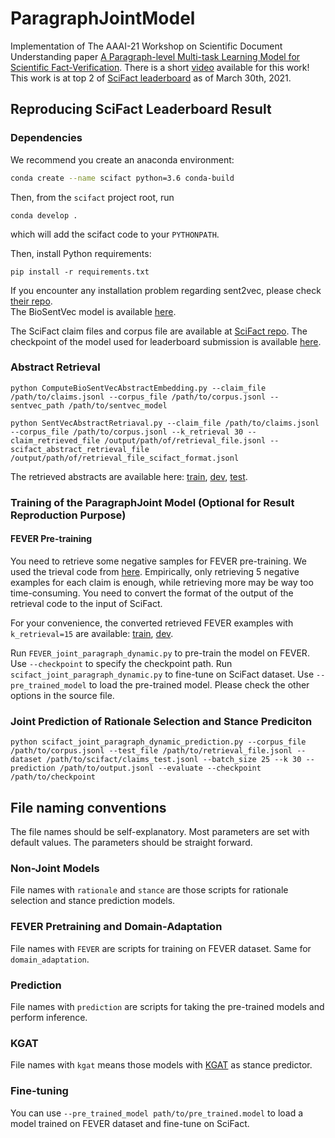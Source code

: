 # ParagraphJointModel
Implementation of The AAAI-21 Workshop on Scientific Document Understanding paper [A Paragraph-level Multi-task Learning Model for Scientific Fact-Verification](https://arxiv.org/abs/2012.14500). There is a short [video](https://www.youtube.com/watch?v=YrpYAdNl05Y) available for this work! This work is at top 2 of [SciFact leaderboard](https://leaderboard.allenai.org/scifact/submissions/public) as of March 30th, 2021.

## Reproducing SciFact Leaderboard Result
### Dependencies

We recommend you create an anaconda environment:
```bash
conda create --name scifact python=3.6 conda-build
```
Then, from the `scifact` project root, run
```
conda develop .
```
which will add the scifact code to your `PYTHONPATH`.

Then, install Python requirements:
```
pip install -r requirements.txt
```
If you encounter any installation problem regarding sent2vec, please check [their repo](https://github.com/epfml/sent2vec).  
The BioSentVec model is available [here](https://github.com/ncbi-nlp/BioSentVec#biosentvec).

The SciFact claim files and corpus file are available at [SciFact repo](https://github.com/allenai/scifact).
The checkpoint of the model used for leaderboard submission is available [here](https://drive.google.com/file/d/1hMrQzFe1EaJpCN9s3pF27Wu3amBbekiI/view?usp=sharing).

### Abstract Retrieval
```
python ComputeBioSentVecAbstractEmbedding.py --claim_file /path/to/claims.jsonl --corpus_file /path/to/corpus.jsonl --sentvec_path /path/to/sentvec_model

python SentVecAbstractRetriaval.py --claim_file /path/to/claims.jsonl --corpus_file /path/to/corpus.jsonl --k_retrieval 30 --claim_retrieved_file /output/path/of/retrieval_file.jsonl --scifact_abstract_retrieval_file /output/path/of/retrieval_file_scifact_format.jsonl
```
The retrieved abstracts are available here: [train](https://drive.google.com/file/d/18yWhLP3n1OjT_XrUB3rJwNMnLRI3k8Ck/view?usp=sharing), [dev](https://drive.google.com/file/d/1fnfdOA2e3_U-kGavuhoyiYZUlDYWX9eM/view?usp=sharing), [test](https://drive.google.com/file/d/10Lh0aP06tGfZ-LlNGWnDtN0GM8M14z2q/view?usp=sharing).
### Training of the ParagraphJoint Model (Optional for Result Reproduction Purpose)
#### FEVER Pre-training
You need to retrieve some negative samples for FEVER pre-training. We used the trieval code from [here](https://github.com/sheffieldnlp/fever-naacl-2018). Empirically, only retrieving 5 negative examples for each claim is enough, while retrieving more may be way too time-consuming. You need to convert the format of the output of the retrieval code to the input of SciFact.

For your convenience, the converted retrieved FEVER examples with `k_retrieval=15` are available: [train](https://drive.google.com/file/d/1sS6mpaALuWnk6Pl2twIt_GcBs7ExRY2b/view?usp=sharing), [dev](https://drive.google.com/file/d/1sOfFL6fvK-AYjzcGPJ5KqcFPmAMvQJUi/view?usp=sharing).

Run `FEVER_joint_paragraph_dynamic.py` to pre-train the model on FEVER. Use `--checkpoint` to specify the checkpoint path. Run `scifact_joint_paragraph_dynamic.py` to fine-tune on SciFact dataset. Use `--pre_trained_model` to load the pre-trained model. Please check the other options in the source file.

### Joint Prediction of Rationale Selection and Stance Prediciton
```
python scifact_joint_paragraph_dynamic_prediction.py --corpus_file /path/to/corpus.jsonl --test_file /path/to/retrieval_file.jsonl --dataset /path/to/scifact/claims_test.jsonl --batch_size 25 --k 30 --prediction /path/to/output.jsonl --evaluate --checkpoint /path/to/checkpoint
```

## File naming conventions
The file names should be self-explanatory. Most parameters are set with default values. The parameters should be straight forward.

### Non-Joint Models
File names with `rationale` and `stance` are those scripts for rationale selection and stance prediction models.

### FEVER Pretraining and Domain-Adaptation
File names with `FEVER` are scripts for training on FEVER dataset. Same for `domain_adaptation`.

### Prediction
File names with `prediction` are scripts for taking the pre-trained models and perform inference.

### KGAT
File names with `kgat` means those models with [KGAT](https://github.com/xiangwang1223/knowledge_graph_attention_network) as stance predictor.

### Fine-tuning
You can use `--pre_trained_model path/to/pre_trained.model` to load a model trained on FEVER dataset and fine-tune on SciFact.


